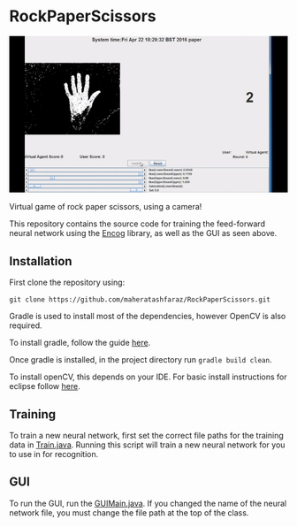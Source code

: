 # RockPaperScissors

![Demo gif](https://github.com/maheratashfaraz/RockPaperScissors/blob/master/images/rockpaperscissors_demo.gif?raw=true)

Virtual game of rock paper scissors, using a camera!

This repository contains the source code for training the feed-forward neural network using the [Encog](http://www.heatonresearch.com/encog/) library, as well as the GUI as seen above.

## Installation

First clone the repository using:

```
git clone https://github.com/maheratashfaraz/RockPaperScissors.git
```
Gradle is used to install most of the dependencies, however OpenCV is also required.

To install gradle, follow the guide [here](https://docs.gradle.org/current/userguide/installation.html).

Once gradle is installed, in the project directory run `gradle build clean`.

To install openCV, this depends on your IDE. For basic install instructions for eclipse follow
[here](http://opencv-java-tutorials.readthedocs.io/en/latest/01-installing-opencv-for-java.html).

## Training

To train a new neural network, first set the correct file paths for the training data in [Train.java](https://github.com/maheratashfaraz/RockPaperScissors/blob/master/src/main/neural/Train.java). Running this
script will train a new neural network for you to use in for recognition.

## GUI

To run the GUI, run the [GUIMain.java](https://github.com/maheratashfaraz/RockPaperScissors/blob/master/src/main/sample/GUIMain.java). If you changed the name of the neural network file, you must change the file path
at the top of the class.
